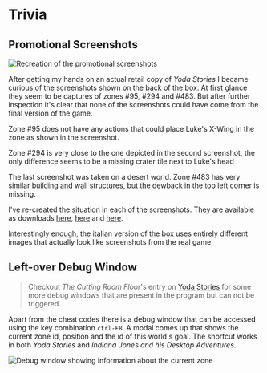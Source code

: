 Trivia
======

Promotional Screenshots
-----------------------

![Recreation of the promotional screenshots](../images/promo.png)

After getting my hands on an actual retail copy of *Yoda Stories* I became curious of the screenshots shown on the back of the box. At first glance they seem to be captures of zones \#95, \#294 and \#483. But after further inspection it's clear that none of the screenshots could have come from the final version of the game.

Zone \#95 does not have any actions that could place Luke's X-Wing in the zone as shown in the screenshot.

Zone \#294 is very close to the one depicted in the second screenshot, the only difference seems to be a missing crater tile next to Luke's head

The last screenshot was taken on a desert world. Zone \#483 has very similar building and wall structures, but the dewback in the top left corner is missing.

I've re-created the situation in each of the screenshots. They are available as downloads [here](./promo-1.wld), [here](./promo-2.wld) and [here](./promo-3.wld).

Interestingly enough, the italian version of the box uses entirely different images that actually look like screenshots from the real game.

Left-over Debug Window
----------------------

> Checkout *The Cutting Room Floor*'s entry on [Yoda Stories](https://tcrf.net/Star_Wars:_Yoda_Stories_(Windows)) for some more debug windows that are present in the program but can not be triggered.

Apart from the cheat codes there is a debug window that can be accessed using the key combination `ctrl-F8`. A modal comes up that shows the current zone id, position and the id of this world's goal. The shortcut works in both *Yoda Stories* and *Indiana Jones and his Desktop Adventures*.

![Debug window showing information about the current zone](../images/current-status-info.png)
